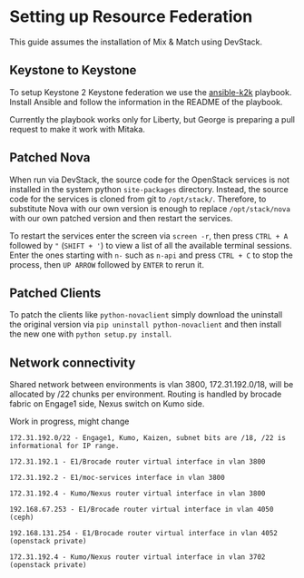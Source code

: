 # Setting up Resource Federation
This guide assumes the installation of Mix & Match using DevStack.

## Keystone to Keystone
To setup Keystone 2 Keystone federation we use the [ansible-k2k](https://github.com/knikolla/ansible-k2k) playbook. Install Ansible and follow the information in the README of the playbook.

Currently the playbook works only for Liberty, but George is preparing a pull request to make it work with Mitaka.

## Patched Nova
When run via DevStack, the source code for the OpenStack services is not installed in the system python `site-packages` directory. Instead, the source code for the services is cloned from git to `/opt/stack/`. Therefore, to substitute Nova with our own version is enough to replace `/opt/stack/nova` with our own patched version and then restart the services.

To restart the services enter the screen via `screen -r`, then press `CTRL + A` followed by `"` (`SHIFT + '`) to view a list of all the available terminal sessions. Enter the ones starting with `n-` such as `n-api` and press `CTRL + C` to stop the process, then `UP ARROW` followed by `ENTER` to rerun it.

## Patched Clients
To patch the clients like `python-novaclient` simply download the uninstall the original version via `pip uninstall python-novaclient` and then install the new one with `python setup.py install`.

## Network connectivity

Shared network between environments is vlan 3800, 172.31.192.0/18, will be allocated by /22 chunks per environment. Routing is handled by brocade fabric on Engage1 side, Nexus switch on Kumo side.

Work in progress, might change

`172.31.192.0/22 - Engage1, Kumo, Kaizen, subnet bits are /18, /22 is informational for IP range.`

`172.31.192.1 - E1/Brocade router virtual interface in vlan 3800`

`172.31.192.2 - E1/moc-services interface in vlan 3800`

`172.31.192.4 - Kumo/Nexus router virtual interface in vlan 3800`

`192.168.67.253 - E1/Brocade router virtual interface in vlan 4050 (ceph)`

`192.168.131.254 - E1/Brocade router virtual interface in vlan 4052 (openstack private)`

`172.31.192.4 - Kumo/Nexus router virtual interface in vlan 3702 (openstack private)`

